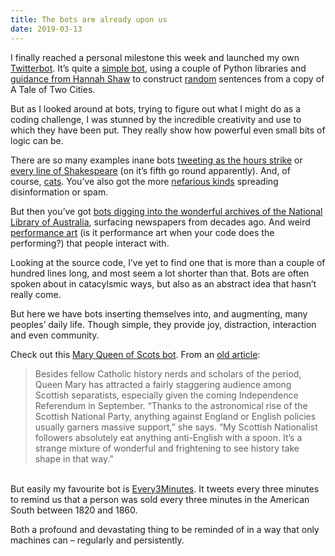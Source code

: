 ```yaml
---
title: The bots are already upon us
date: 2019-03-13
---
```


<!--kg-card-begin: html--><p>I finally reached a personal milestone this week and launched my own <a href="https://twitter.com/chuckalabujan" target="_blank" rel="noopener noreferrer">Twitterbot</a>. It&#8217;s quite a <a href="https://github.com/joshnicholas/Basic-Markov-Chain-Python-Tweetbot" target="_blank" rel="noopener noreferrer">simple bot</a>, using a couple of Python libraries and <a href="https://vivshaw.github.io/blog/build-you-a-tweetbot-1/" target="_blank" rel="noopener noreferrer">guidance from Hannah Shaw</a> to construct <a href="https://en.wikipedia.org/wiki/Markov_chain" target="_blank" rel="noopener noreferrer">random</a> sentences from a copy of A Tale of Two Cities.</p>
<p>But as I looked around at bots, trying to figure out what I might do as a coding challenge, I was stunned by the incredible creativity and use to which they have been put. They really show how powerful even small bits of logic can be.</p>
<p>There are so many examples inane bots <a href="https://twitter.com/big_ben_clock" target="_blank" rel="noopener noreferrer">tweeting as the hours strike</a> or <a href="https://twitter.com/iam_shakespeare" target="_blank" rel="noopener noreferrer">every line of Shakespeare</a> (on it&#8217;s fifth go round apparently). And, of course, <a href="https://twitter.com/CatsofTrove" target="_blank" rel="noopener noreferrer">cats</a>. You&#8217;ve also got the more <a href="https://www.theguardian.com/technology/2018/jan/19/twitter-admits-far-more-russian-bots-posted-on-election-than-it-had-disclosed" target="_blank" rel="noopener noreferrer">nefarious kinds</a> spreading disinformation or spam.</p>
<p>But then you&#8217;ve got <a href="https://twitter.com/TroveNewsBot" target="_blank" rel="noopener noreferrer">bots digging into the wonderful archives of the National Library of Australia</a>, surfacing newspapers from decades ago. And weird <a href="https://twitter.com/oliviataters" target="_blank" rel="noopener noreferrer">performance art</a> (is it performance art when your code does the performing?) that people interact with.</p>
<p>Looking at the source code, I&#8217;ve yet to find one that is more than a couple of hundred lines long, and most seem a lot shorter than that. Bots are often spoken about in catacylsmic ways, but also as an abstract idea that hasn&#8217;t really come.</p>
<p>But here we have bots inserting themselves into, and augmenting, many peoples&#8217; daily life. Though simple, they provide joy, distraction, interaction and even community.</p>
<p>Check out this <a href="https://twitter.com/TheQueenOfScots" target="_blank" rel="noopener noreferrer">Mary Queen of Scots bot</a>. From an <a href="https://psmag.com/social-justice/retweeting-classics-literary-joke-twitter-accounts-75026" target="_blank" rel="noopener noreferrer">old article</a>:</p>
<blockquote><p>Besides fellow Catholic history nerds and scholars of the period, Queen Mary has attracted a fairly staggering audience among Scottish separatists, especially given the coming Independence Referendum in September. “Thanks to the astronomical rise of the Scottish National Party, anything against England or English policies usually garners massive support,” she says. “My Scottish Nationalist followers absolutely eat anything anti-English with a spoon. It&#8217;s a strange mixture of wonderful and frightening to see history take shape in that way.”</p></blockquote>
<p> <br />
But easily my favourite bot is <a href="https://twitter.com/Every3Minutes" target="_blank" rel="noopener noreferrer">Every3Minutes</a>. It tweets every three minutes to remind us that a person was sold every three minutes in the American South between 1820 and 1860.</p>
<p>Both a profound and devastating thing to be reminded of in a way that only machines can &#8211; regularly and persistently.</p>
<p> </p>
<!--kg-card-end: html-->